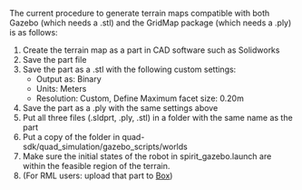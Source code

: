 The current procedure to generate terrain maps compatible with both Gazebo (which needs a .stl) and the GridMap package (which needs a .ply) is as follows:

1. Create the terrain map as a part in CAD software such as Solidworks
2. Save the part file
3. Save the part as a .stl with the following custom settings:
   - Output as: Binary
   - Units: Meters
   - Resolution: Custom, Define Maximum facet size: 0.20m
4. Save the part as a .ply with the same settings above
5. Put all three files (.sldprt, .ply, .stl) in a folder with the same name as the part
6. Put a copy of the folder in quad-sdk/quad_simulation/gazebo_scripts/worlds
7. Make sure the initial states of the robot in spirit_gazebo.launch are within the feasible region of the terrain.
8. (For RML users: upload that part to [Box](https://cmu.app.box.com/folder/140471289581))